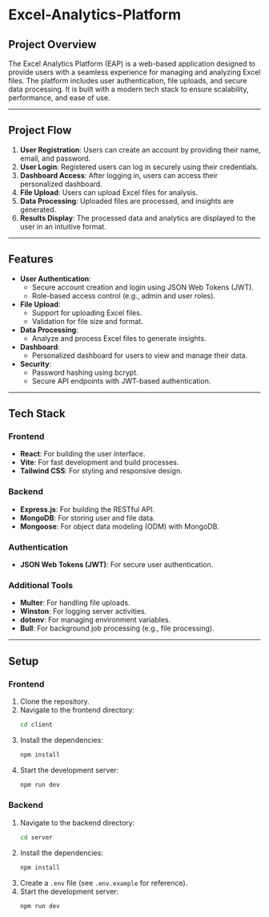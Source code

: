 # Excel-Analytics-Platform

## Project Overview
The Excel Analytics Platform (EAP) is a web-based application designed to provide users with a seamless experience for managing and analyzing Excel files. The platform includes user authentication, file uploads, and secure data processing. It is built with a modern tech stack to ensure scalability, performance, and ease of use.

---

## Project Flow
1. **User Registration**: Users can create an account by providing their name, email, and password.
2. **User Login**: Registered users can log in securely using their credentials.
3. **Dashboard Access**: After logging in, users can access their personalized dashboard.
4. **File Upload**: Users can upload Excel files for analysis.
5. **Data Processing**: Uploaded files are processed, and insights are generated.
6. **Results Display**: The processed data and analytics are displayed to the user in an intuitive format.

---

## Features
- **User Authentication**:
  - Secure account creation and login using JSON Web Tokens (JWT).
  - Role-based access control (e.g., admin and user roles).
- **File Upload**:
  - Support for uploading Excel files.
  - Validation for file size and format.
- **Data Processing**:
  - Analyze and process Excel files to generate insights.
- **Dashboard**:
  - Personalized dashboard for users to view and manage their data.
- **Security**:
  - Password hashing using bcrypt.
  - Secure API endpoints with JWT-based authentication.

---

## Tech Stack
### Frontend
- **React**: For building the user interface.
- **Vite**: For fast development and build processes.
- **Tailwind CSS**: For styling and responsive design.

### Backend
- **Express.js**: For building the RESTful API.
- **MongoDB**: For storing user and file data.
- **Mongoose**: For object data modeling (ODM) with MongoDB.

### Authentication
- **JSON Web Tokens (JWT)**: For secure user authentication.

### Additional Tools
- **Multer**: For handling file uploads.
- **Winston**: For logging server activities.
- **dotenv**: For managing environment variables.
- **Bull**: For background job processing (e.g., file processing).

---

## Setup

### Frontend
1. Clone the repository.
2. Navigate to the frontend directory:
   ```bash
   cd client
   ```
3. Install the dependencies:
   ```bash
   npm install
   ```
4. Start the development server:
   ```bash
   npm run dev
   ```

### Backend
1. Navigate to the backend directory:
   ```bash
   cd server
   ```
2. Install the dependencies:
   ```bash
   npm install
   ```
3. Create a `.env` file (see `.env.example` for reference).
4. Start the development server:
   ```bash
   npm run dev
   ```
